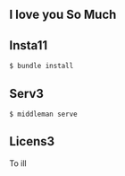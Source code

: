 ## I love you So Much

## Insta11

```
$ bundle install
```


## Serv3

```
$ middleman serve
```

## Licens3

To ill
